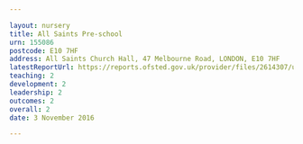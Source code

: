 ```yaml
---

layout: nursery
title: All Saints Pre-school
urn: 155086
postcode: E10 7HF
address: All Saints Church Hall, 47 Melbourne Road, LONDON, E10 7HF
latestReportUrl: https://reports.ofsted.gov.uk/provider/files/2614307/urn/155086.pdf
teaching: 2
development: 2
leadership: 2
outcomes: 2
overall: 2
date: 3 November 2016

---
```


